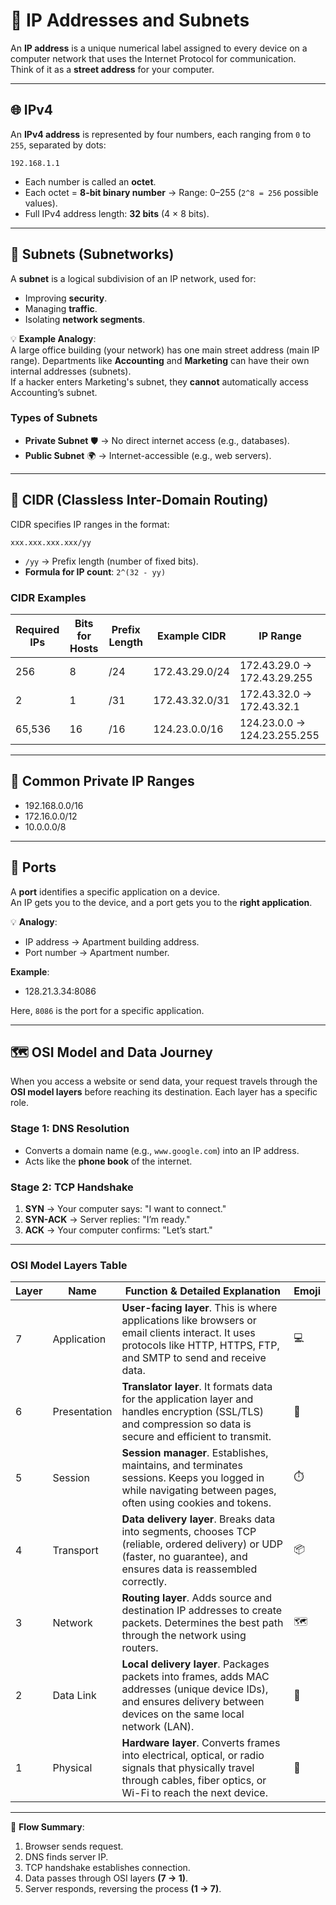 # 📡 IP Addresses and Subnets

An **IP address** is a unique numerical label assigned to every device on a computer network that uses the Internet Protocol for communication.  
Think of it as a **street address** for your computer.

---

## 🌐 IPv4
An **IPv4 address** is represented by four numbers, each ranging from `0` to `255`, separated by dots:

`192.168.1.1`

- Each number is called an **octet**.
- Each octet = **8-bit binary number** → Range: 0–255 (`2^8 = 256` possible values).
- Full IPv4 address length: **32 bits** (4 × 8 bits).

---

## 🏢 Subnets (Subnetworks)
A **subnet** is a logical subdivision of an IP network, used for:
- Improving **security**.
- Managing **traffic**.
- Isolating **network segments**.

💡 **Example Analogy**:  
A large office building (your network) has one main street address (main IP range). Departments like **Accounting** and **Marketing** can have their own internal addresses (subnets).  
If a hacker enters Marketing's subnet, they **cannot** automatically access Accounting’s subnet.

### Types of Subnets
- **Private Subnet** 🛡️ → No direct internet access (e.g., databases).
- **Public Subnet** 🌍 → Internet-accessible (e.g., web servers).

---

## 📏 CIDR (Classless Inter-Domain Routing)
CIDR specifies IP ranges in the format:

`xxx.xxx.xxx.xxx/yy`

- `/yy` → Prefix length (number of fixed bits).
- **Formula for IP count**: `2^(32 - yy)`

### CIDR Examples
| Required IPs | Bits for Hosts | Prefix Length | Example CIDR   | IP Range                          |
|--------------|---------------|--------------|----------------|------------------------------------|
| 256          | 8             | /24          | 172.43.29.0/24 | 172.43.29.0 → 172.43.29.255        |
| 2            | 1             | /31          | 172.43.32.0/31 | 172.43.32.0 → 172.43.32.1          |
| 65,536       | 16            | /16          | 124.23.0.0/16  | 124.23.0.0 → 124.23.255.255        |

---

## 🔐 Common Private IP Ranges

- 192.168.0.0/16
- 172.16.0.0/12
- 10.0.0.0/8


---

## 🔌 Ports
A **port** identifies a specific application on a device.  
An IP gets you to the device, and a port gets you to the **right application**.

💡 **Analogy**:  
- IP address → Apartment building address.
- Port number → Apartment number.

**Example**:
- 128.21.3.34:8086

Here, `8086` is the port for a specific application.

---

## 🗺️ OSI Model and Data Journey

When you access a website or send data, your request travels through the **OSI model layers** before reaching its destination. Each layer has a specific role.

### Stage 1: DNS Resolution
- Converts a domain name (e.g., `www.google.com`) into an IP address.
- Acts like the **phone book** of the internet.

### Stage 2: TCP Handshake
1. **SYN** → Your computer says: "I want to connect."
2. **SYN-ACK** → Server replies: "I’m ready."
3. **ACK** → Your computer confirms: "Let’s start."

---

### OSI Model Layers Table
| Layer | Name              | Function & Detailed Explanation                                                                                                                                                        | Emoji |
|-------|-------------------|----------------------------------------------------------------------------------------------------------------------------------------------------------------------------------------|-------|
| 7     | Application       | **User-facing layer**. This is where applications like browsers or email clients interact. It uses protocols like HTTP, HTTPS, FTP, and SMTP to send and receive data.               | 💻    |
| 6     | Presentation      | **Translator layer**. It formats data for the application layer and handles encryption (SSL/TLS) and compression so data is secure and efficient to transmit.                        | 📜    |
| 5     | Session           | **Session manager**. Establishes, maintains, and terminates sessions. Keeps you logged in while navigating between pages, often using cookies and tokens.                           | ⏱️    |
| 4     | Transport         | **Data delivery layer**. Breaks data into segments, chooses TCP (reliable, ordered delivery) or UDP (faster, no guarantee), and ensures data is reassembled correctly.                | 📦    |
| 3     | Network           | **Routing layer**. Adds source and destination IP addresses to create packets. Determines the best path through the network using routers.                                            | 🗺️    |
| 2     | Data Link         | **Local delivery layer**. Packages packets into frames, adds MAC addresses (unique device IDs), and ensures delivery between devices on the same local network (LAN).                 | 🏡    |
| 1     | Physical          | **Hardware layer**. Converts frames into electrical, optical, or radio signals that physically travel through cables, fiber optics, or Wi-Fi to reach the next device.               | 🔌    |

---

📍 **Flow Summary**:
1. Browser sends request.
2. DNS finds server IP.
3. TCP handshake establishes connection.
4. Data passes through OSI layers **(7 → 1)**.
5. Server responds, reversing the process **(1 → 7)**.
